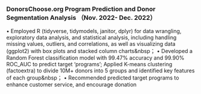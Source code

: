 ### DonorsChoose.org Program Prediction and Donor Segmentation Analysis （Nov. 2022- Dec. 2022）
• Employed R (tidyverse, tidymodels, janitor, dplyr) for data wrangling, exploratory data analysis, and statistical analysis, including handling missing values, outliers, and correlations, as well as visualizing data (ggplot2) with box plots and stacked column charts&nbsp；
• Developed a Random Forest classification model with 99.47% accuracy and 99.90% ROC_AUC to predict target ‘programs’; Applied K-means clustering (factoextra) to divide 10M+ donors into 5 groups and identified key features of each group&nbsp；
• Recommended predicted target programs to enhance customer service, and encourage donation
